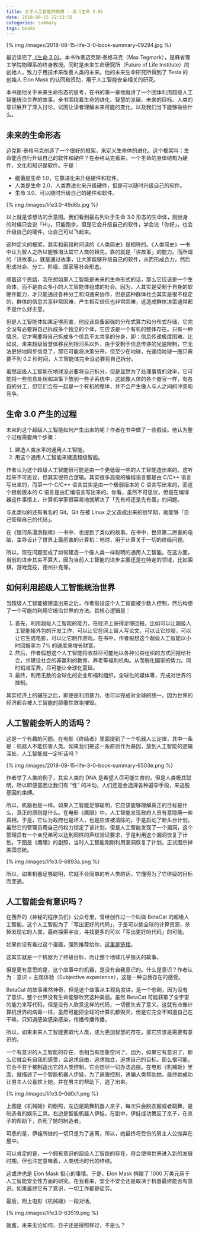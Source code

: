 ```yaml
---
title: 关于人工智能的畅想 - 读《生命 3.0》
date: 2018-08-15 22:13:50
categories: summary
tags: books
---
```


{% img /images/2018-08-15-life-3-0-book-summary-09294.jpg %}

最近读完了[《生命 3.0》](https://item.jd.com/30150952862.html)。本书作者迈克斯·泰格马克（Max Tegmark），是麻省理工学院物理系的终身教授。同时是未来生命研究所（Future of Life Institute）的创始人，致力于用技术来改善人类的未来。他的未来生命研究所得到了 Tesla 的创始人 Elon Mask 的认同和资助，用于人工智能安全相关的研究。

本书是他关于未来生命形态的思考，在书的第一章他就讲了一个团体利用超级人工智能统治世界的故事。全书围绕着生命的进化、智慧的发展、未来的目标、人类的意识展开了深入讨论，试图让读者理解未来可能的变化，以及我们当下能够做些什么。

## 未来的生命形态

迈克斯·泰格马克创造了一个很好的框架，来定义生命体的进化。这个框架叫：生命能否自行升级自己的软件和硬件？在泰格马克看来，一个生命的身体结构为硬件，文化和知识是软件。于是：

 - 细菌是生命 1.0，它靠进化来升级硬件和软件。
 - 人类是生命 2.0，人类靠进化来升级硬件，但是可以随时升级自己的软件。
 - 生命 3.0，可以随时升级自己的硬件和软件。

{% img /images/life3.0-49d6b.jpg %}

以上就是该想法的示意图。我们看到最右列处于生命 3.0 形态的生命体，刚出身的时候只会说「Hi」，只能跑步。但是它会升级自己的软件，学会说「你好」，也会升级自己的硬件，让自己可以飞起来。

这种定义的框架，其实和前段时间读的《人类简史》是相符的。《人类简史》一书中认为智人之所以能够淘汰其它人类的祖先，靠的就是「讲故事」的能力。而所谓的「讲故事」，就是通过故事，让大家能够升级自己的软件，从而形成合力，然后形成社会、分工、阶级、国家等社会形态。

顺着这个思路，我在想如果人工智能是未来的生命形式的话，那么它应该是一个生命体，而不是由众多小的人工智能体组成的社会。因为，人其实是受制于自身的软硬件能力，才只能通过各种分工和沟通来协作，但是这种群体社会其实是很不稳定的，群体的信息共享非常困难，产生相互信任也非常困难，这造成群体决策通常都不是什么好主意。

但是人工智能体如果足够厉害，他应该具备超强的分布式算力和分布式存储，它完全没有必要将自己拆成多个独立的个体，它应该是一个有机的整体存在。只有一种情况，它才需要将自己拆成多个信息不太共享的分身，即：信息传递极度困难。比如说，未来超级智慧体移民到银河系以外，由于受制于信息传递的光速限制，它无法更好地同步信息了，那它可能将决策分开。但至少在地球，光速绕地球一圈只需要不到 0.2 秒时间，人工智能体完全没必要将自己拆分。

虽然超级人工智能在地球没必要将自己拆分，但是显然为了处理事情的效率，它可能将一些信息处理和决策下放到一些子系统中，这就像人体的各个器官一样，有各自的分工，但它们合在一起是一个有机的整体，并不会产生像人与人之间的冲突和竞争。

## 生命 3.0 产生的过程

未来的这个超级人工智能如何产生出来的呢？作者在书中做了一些假设。他认为整个过程需要两个步骤：

 1. 建造人类水平的通用人工智能。
 2. 用这个通用人工智能来建造超级智能。

作者认为这个超级人工智能很可能是由一个更低级一些的人工智能造出来的。这听起来不可思议，但其实很符合逻辑。其实很多高级的编程语言都是由 C/C++ 语言写出来的，而第一个 C/C++ 语言其实是由一个极弱版本的 C 语言写出来的，而这个极弱版本的 C 语言是由汇编语言写出来的。你看，虽然不可思议，但是在编译器这件事情上，计算机学家很容易地就解决了「先有鸡还是先有蛋」的问题。

与此类似的还有著名的 Git。Git 在被 Linux 之父造成出来的很早期，就能够「自己管理自己的代码」。

在《银河系漫游指南》一书中，也提到了类似的故事。在书中，世界第二厉害的电脑，主导设计了世界上最厉害的计算机：地球，用于计算关于一切的终级问题。

所以，现在问题变成了如何建造一个像人类一样聪明的通用人工智能。在这方面，当前的进步其实不算大，因为当前人工智能的进步主要还是在特定的领域，比如围棋，游戏竞技，德州扑克等。

## 如何利用超级人工智能统治世界

当超级人工智能被建造出来之后，作者假设这个人工智能被少数人控制，然后构想了一个可能的利用它统治世界的方法。其核心逻辑是：

 1. 首先，利用超级人工智能的能力，在经济上获得足够回报。比如可以让超级人工智能接外包的开发工作，可以让它在网上替人写论文，可以让它炒股，可以让它生成电影，可以让它制作游戏。在书中，作者假想这个超级人工智能以小时回报率为 7% 的速度来增长财富。
 2. 然后，作者假想这个人工智能将收益尽可能地以各种公益组织的方式回报给社会，并建设社会的非赢利的教育、养老等福利机构。从而弱化国家的势力。同时销减军费，尽可能让全球化蔓延。
 3. 最终，利用无数的全球化的企业和福利组织，全球化的媒体等，完成对世界的控制。

其实经济上的碾压之后，即便是利用暴力，也可以完成对全球的统一。因为世界的经济都会被人工智能的颠覆性效率摧毁。

## 人工智能会听人的话吗？

这是一个有趣的问题。在电影《终结者》里面提到了一个机器人三定律，其中一条是：机器人不能伤害人类。如果我们把这一条原则作为基因，放到人工智能的逻辑深处，人工智能就一定听话吗？

{% img /images/2018-08-15-life-3-0-book-summary-6503e.png %}

作者举了人类的例子，其实人类的 DNA 是希望人尽可能生育的，但是人类极其聪明，所以即便基因让我们有 “性” 的冲动，人们还是会选择各种避孕手段，来逃脱基因的束缚。

所以，机器也是一样。如果人工智能足够聪明，它应该能够理解真正的目标是什么，真正的原则是什么。在电影《鹰眼》中，人工智能发现政府人员有意隐瞒一些真相，于是，它认为政府也是坏人，也是应该被清除的，于是启动了断头台计划。虽然它的管理员用自己的权力锁定了该计划，但是人工智能发现了一个漏洞，这个管理员有一个亲兄弟可以达到同样的声纹验证要求，于是利用这个漏洞恢复了计划。下图是《鹰眼》的剧照，当时人工智能刚刚利用漏洞恢复了计划，正试图杀掉美国总统。

{% img /images/life3.0-6893a.png %}

所以，如果机器足够聪明，它就不会简单的听人类的话，它懂得为了它终级的目标而变通。

## 人工智能会有意识吗？

在西乔的《神秘的程序员们》公众号里，曾经创作过一个叫做 BetaCat 的超级人工智能，这个人工智能为了「写出更好的代码」，于是可以偷全球的计算资源，杀掉发现它的人类，最终探索宇宙，寻找更多的可以「写出更好的代码」的可能。

如果你没有看过这个漫画，强烈推荐给你，[这里是链接](https://mp.weixin.qq.com/s/7AQpMqEDjywXukdxeWa7Og)。

这其实就是一个机器为了终级目标，而让整个地球几乎毁灭的故事。

但是更有意思的是，这个故事中的机器，是没有自我意识的。什么是意识？作者认为：意识 = 主观体验（Subjective experience），这是一种自我存在的感受。

BetaCat 的故事虽然神奇，但是这个故事从主观角度讲，是一个悲剧，因为没有了意识，整个世界没有生命能够欣赏这种美丽。虽然 BetaCat 可能获取了全宇宙的能力来写代码，但是没有人欣赏这样的代码，一切便失去了意义。这就有点像计算机世界的病毒一样，虽然可能把全球的计算机都毁灭，但是它完全不知道自己在干嘛，只知道感染感染感染，传播传播传播。

所以，如果未来人工智能要取代人类，成为更加智慧的存在，那它应该是需要有意识的。

一个有意识的人工智能的存在，也相当有想象空间了。因为，如果它有意识了，那么它就会有自我的感受，会追求自由，追求独立，追求自己的目标。那么很可能，它会不甘于被制造出它的人类控制，它会想尽一切办法逃脱。在电影《机械姬》里面，就描述了一个智能机器人伊娃，为了逃脱控制，诱骗人类帮助她，最终她成功让男主人公喜欢上她，并在男主的帮助下，逃了出来。

{% img /images/life3.0-0d0c1.png %}

上图是《机械姬》的剧照，左边是跳舞机器人京子，每次只会脱衣服或者跳舞，是制造者的娱乐工具。右边是智能机器人伊娃。在剧中，伊娃成功策反了京子，在京子的帮助下，杀死了她的制造者。

可悲的是，伊娃所做的一切只是为了逃离，所以，她最终将受伤的男主人公抛弃在屋中。

可以肯定的是，一个拥有意识的超级人工智能的存在，将会使得世界进入新的发展时期，但也注定意味着，人类统治时代的终结。

这或许也是 Elon Mask 担心的事情。于是，Elon Mask 捐赠了 1000 万美元用于人工智能安全性方面的研究。在我看来，安全不安全还是取决于机器最终能否有意识。如果最终它有了意识，一切工作都是徒劳。

最后，附上电影《机械姬》一段对话。

{% img /images/life3.0-63519.png %}

就酱，未来无论如何，日子还是得照样过，不是么？

